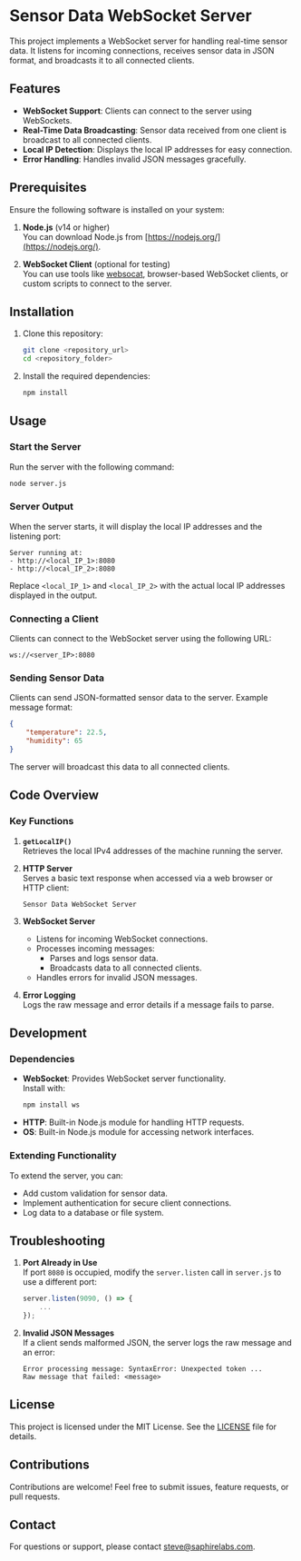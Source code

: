 # Sensor Data WebSocket Server

This project implements a WebSocket server for handling real-time sensor data. It listens for incoming connections, receives sensor data in JSON format, and broadcasts it to all connected clients.

## Features

- **WebSocket Support**: Clients can connect to the server using WebSockets.
- **Real-Time Data Broadcasting**: Sensor data received from one client is broadcast to all connected clients.
- **Local IP Detection**: Displays the local IP addresses for easy connection.
- **Error Handling**: Handles invalid JSON messages gracefully.

## Prerequisites

Ensure the following software is installed on your system:

1. **Node.js** (v14 or higher)  
   You can download Node.js from [https://nodejs.org/](https://nodejs.org/).

2. **WebSocket Client** (optional for testing)  
   You can use tools like [websocat](https://github.com/vi/websocat), browser-based WebSocket clients, or custom scripts to connect to the server.

## Installation

1. Clone this repository:

   ```bash
   git clone <repository_url>
   cd <repository_folder>
   ```

2. Install the required dependencies:
   ```bash
   npm install
   ```

## Usage

### Start the Server

Run the server with the following command:

```bash
node server.js
```

### Server Output

When the server starts, it will display the local IP addresses and the listening port:

```
Server running at:
- http://<local_IP_1>:8080
- http://<local_IP_2>:8080
```

Replace `<local_IP_1>` and `<local_IP_2>` with the actual local IP addresses displayed in the output.

### Connecting a Client

Clients can connect to the WebSocket server using the following URL:

```
ws://<server_IP>:8080
```

### Sending Sensor Data

Clients can send JSON-formatted sensor data to the server. Example message format:

```json
{
	"temperature": 22.5,
	"humidity": 65
}
```

The server will broadcast this data to all connected clients.

## Code Overview

### Key Functions

1. **`getLocalIP()`**  
   Retrieves the local IPv4 addresses of the machine running the server.

2. **HTTP Server**  
   Serves a basic text response when accessed via a web browser or HTTP client:

   ```
   Sensor Data WebSocket Server
   ```

3. **WebSocket Server**

   - Listens for incoming WebSocket connections.
   - Processes incoming messages:
     - Parses and logs sensor data.
     - Broadcasts data to all connected clients.
   - Handles errors for invalid JSON messages.

4. **Error Logging**  
   Logs the raw message and error details if a message fails to parse.

## Development

### Dependencies

- **WebSocket**: Provides WebSocket server functionality.  
  Install with:
  ```bash
  npm install ws
  ```
- **HTTP**: Built-in Node.js module for handling HTTP requests.
- **OS**: Built-in Node.js module for accessing network interfaces.

### Extending Functionality

To extend the server, you can:

- Add custom validation for sensor data.
- Implement authentication for secure client connections.
- Log data to a database or file system.

## Troubleshooting

1. **Port Already in Use**  
   If port `8080` is occupied, modify the `server.listen` call in `server.js` to use a different port:

   ```javascript
   server.listen(9090, () => {
       ...
   });
   ```

2. **Invalid JSON Messages**  
   If a client sends malformed JSON, the server logs the raw message and an error:
   ```
   Error processing message: SyntaxError: Unexpected token ...
   Raw message that failed: <message>
   ```

## License

This project is licensed under the MIT License. See the [LICENSE](LICENSE) file for details.

## Contributions

Contributions are welcome! Feel free to submit issues, feature requests, or pull requests.

## Contact

For questions or support, please contact [steve@saphirelabs.com](mailto:steve@saphirelabs.com).
